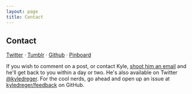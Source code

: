 ```yaml
---
layout: page
title: Contact
---
```


## Contact

[Twitter](http://twitter.com/kyledreger) &middot; [Tumblr](http://kyledreger.tumblr.com) &middot; [Github](http://github.com/kyledreger) &middot; [Pinboard](http://pinboard.in/u:kyledreger)

If you wish to comment on a post, or contact Kyle, [shoot him an email](mailto:me@kyledreger.com?subject=hello!) and he'll get back to you within a day or two. He's also available on Twitter [@kyledreger](http://twitter.com/kyledreger). For the cool nerds, go ahead and open up an issue at [kyledreger/feedback](https://github.com/kyledreger/feedback/issues/new) on GitHub.